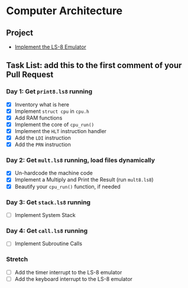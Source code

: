 # Computer Architecture

## Project

- [Implement the LS-8 Emulator](ls8/)

## Task List: add this to the first comment of your Pull Request

### Day 1: Get `print8.ls8` running

- [x] Inventory what is here
- [x] Implement `struct cpu` in `cpu.h`
- [x] Add RAM functions
- [x] Implement the core of `cpu_run()`
- [x] Implement the `HLT` instruction handler
- [x] Add the `LDI` instruction
- [x] Add the `PRN` instruction

### Day 2: Get `mult.ls8` running, load files dynamically

- [x] Un-hardcode the machine code
- [x] Implement a Multiply and Print the Result (run `mult8.ls8`)
- [x] Beautify your `cpu_run()` function, if needed

### Day 3: Get `stack.ls8` running

- [ ] Implement System Stack

### Day 4: Get `call.ls8` running

- [ ] Implement Subroutine Calls

### Stretch

- [ ] Add the timer interrupt to the LS-8 emulator
- [ ] Add the keyboard interrupt to the LS-8 emulator
